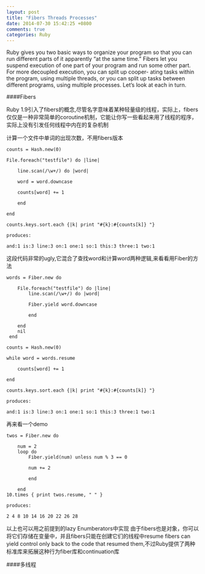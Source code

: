 ```yaml
---
layout: post
title: "Fibers Threads Processes"
date: 2014-07-30 15:42:25 +0800
comments: true
categories: Ruby
---
```

Ruby gives you two basic ways to organize your program so that you can run different parts of it apparently “at the same time.” Fibers let you suspend execution of one part of your program and run some other part. For more decoupled execution, you can split up cooper- ating tasks within the program, using multiple threads, or you can split up tasks between different programs, using multiple processes. Let’s look at each in turn.####Fibers
Ruby 1.9引入了fibers的概念,尽管名字意味着某种轻量级的线程，实际上，fibers仅仅是一种非常简单的coroutine机制，它能让你写一些看起来用了线程的程序，实际上没有引发任何线程中内在的复杂机制
计算一个文件中单词的出现次数，不用fibers版本
	counts = Hash.new(0) 
	File.foreach("testfile") do |line|
		line.scan(/\w+/) do |word| 
		word = word.downcase 
		counts[word] += 1
		end 
	end
	counts.keys.sort.each {|k| print "#{k}:#{counts[k]} "} 
	produces:
	and:1 is:3 line:3 on:1 one:1 so:1 this:3 three:1 two:1这段代码非常的ugly,它混合了查找word和计算word两种逻辑,来看看用Fiber的方法
	words = Fiber.new do 
		File.foreach("testfile") do |line|			line.scan(/\w+/) do |word| 
			Fiber.yield word.downcase
			end 
		end		nil	￼end
	counts = Hash.new(0)
	while word = words.resume 
		counts[word] += 1
	end
	counts.keys.sort.each {|k| print "#{k}:#{counts[k]} "} 
	produces:
	and:1 is:3 line:3 on:1 one:1 so:1 this:3 three:1 two:1
再来看一个demo
	twos = Fiber.new do 
		num = 2		loop do			Fiber.yield(num) unless num % 3 == 0 
			num += 2
			end 
		end	10.times { print twos.resume, " " } 
	produces:
	2 4 8 10 14 16 20 22 26 28

以上也可以用之前提到的lazy Enumberators中实现由于fibers也是对象，你可以将它们存储在变量中，并且fibers只能在创建它们的线程中resume
fibers can yield control only back to the code that resumed them,不过Ruby提供了两种标准库来拓展这种行为fiber库和continuation库

####多线程

